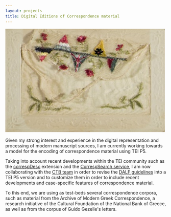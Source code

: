 ```yaml
---
layout: projects
title: Digital Editions of Correspondence material
---
```

<a href="http://www.europeana1914-1918.eu/nl/contributions/3436"><img src="../images/correspondence1.jpg" width="500"/></a>

Given my strong interest and experience in the digital representation and processing of modern manuscript sources, I am currently working towards a model for the encoding of correspondence material using TEI P5.

Taking into account recent developments within the TEI community such as the <a href="http://www.tei-c.org/release/doc/tei-p5-doc/en/html/ref-correspDesc.html">correspDesc</a> extension and the <a href="http://correspsearch.net">CorrespSearch service</a>, I am now collaborating with the <a href="http://ctb.kantl.be/">CTB team</a> in order to revise the <a href="http://ctb.kantl.be/project/dalf/dalfdoc/index.html?ctb.mode=minimal&&base=../&scripts.base=scripts-style/&p=true">DALF guidelines</a> into a TEI P5 version and to customize them in order to include recent developments and case-specific features of correspondence material. 

To this end, we are using as test-beds several correspondence corpora, such as material from the Archive of Modern Greek Correspondence, a research initiative of the Cultural Foundation of the National Bank of Greece, as well as from the corpus of Guido Gezelle's letters. 

